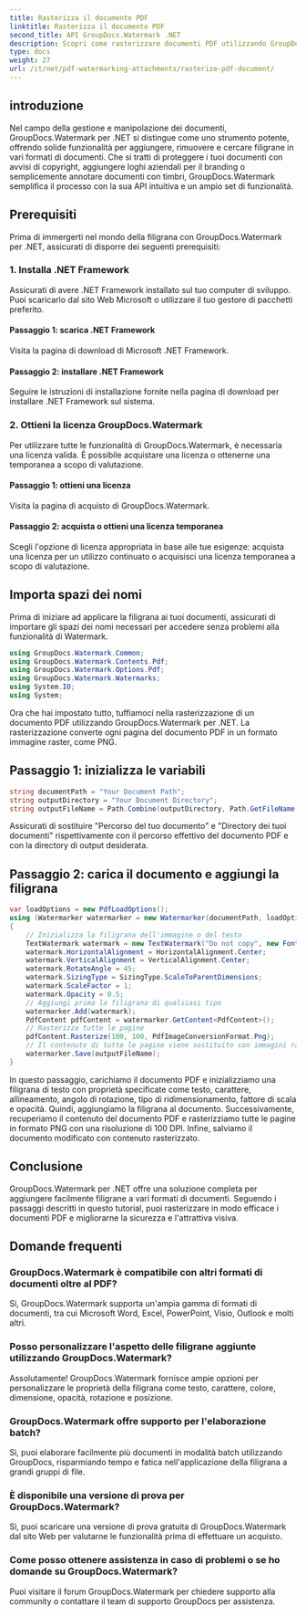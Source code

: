```yaml
---
title: Rasterizza il documento PDF
linktitle: Rasterizza il documento PDF
second_title: API GroupDocs.Watermark .NET
description: Scopri come rasterizzare documenti PDF utilizzando GroupDocs.Watermark per .NET. Migliora facilmente la sicurezza dei documenti e l'impatto visivo.
type: docs
weight: 27
url: /it/net/pdf-watermarking-attachments/rasterize-pdf-document/
---
```

## introduzione
Nel campo della gestione e manipolazione dei documenti, GroupDocs.Watermark per .NET si distingue come uno strumento potente, offrendo solide funzionalità per aggiungere, rimuovere e cercare filigrane in vari formati di documenti. Che si tratti di proteggere i tuoi documenti con avvisi di copyright, aggiungere loghi aziendali per il branding o semplicemente annotare documenti con timbri, GroupDocs.Watermark semplifica il processo con la sua API intuitiva e un ampio set di funzionalità.
## Prerequisiti
Prima di immergerti nel mondo della filigrana con GroupDocs.Watermark per .NET, assicurati di disporre dei seguenti prerequisiti:
### 1. Installa .NET Framework
Assicurati di avere .NET Framework installato sul tuo computer di sviluppo. Puoi scaricarlo dal sito Web Microsoft o utilizzare il tuo gestore di pacchetti preferito.
#### Passaggio 1: scarica .NET Framework
Visita la pagina di download di Microsoft .NET Framework.
#### Passaggio 2: installare .NET Framework
Seguire le istruzioni di installazione fornite nella pagina di download per installare .NET Framework sul sistema.
### 2. Ottieni la licenza GroupDocs.Watermark
Per utilizzare tutte le funzionalità di GroupDocs.Watermark, è necessaria una licenza valida. È possibile acquistare una licenza o ottenerne una temporanea a scopo di valutazione.
#### Passaggio 1: ottieni una licenza
Visita la pagina di acquisto di GroupDocs.Watermark.
#### Passaggio 2: acquista o ottieni una licenza temporanea
Scegli l'opzione di licenza appropriata in base alle tue esigenze: acquista una licenza per un utilizzo continuato o acquisisci una licenza temporanea a scopo di valutazione.

## Importa spazi dei nomi
Prima di iniziare ad applicare la filigrana ai tuoi documenti, assicurati di importare gli spazi dei nomi necessari per accedere senza problemi alla funzionalità di Watermark.
```csharp
using GroupDocs.Watermark.Common;
using GroupDocs.Watermark.Contents.Pdf;
using GroupDocs.Watermark.Options.Pdf;
using GroupDocs.Watermark.Watermarks;
using System.IO;
using System;
```

Ora che hai impostato tutto, tuffiamoci nella rasterizzazione di un documento PDF utilizzando GroupDocs.Watermark per .NET. La rasterizzazione converte ogni pagina del documento PDF in un formato immagine raster, come PNG.
## Passaggio 1: inizializza le variabili
```csharp
string documentPath = "Your Document Path";
string outputDirectory = "Your Document Directory";
string outputFileName = Path.Combine(outputDirectory, Path.GetFileName(documentPath));
```
Assicurati di sostituire "Percorso del tuo documento" e "Directory dei tuoi documenti" rispettivamente con il percorso effettivo del documento PDF e con la directory di output desiderata.
## Passaggio 2: carica il documento e aggiungi la filigrana
```csharp
var loadOptions = new PdfLoadOptions();
using (Watermarker watermarker = new Watermarker(documentPath, loadOptions))
{
    // Inizializza la filigrana dell'immagine o del testo
    TextWatermark watermark = new TextWatermark("Do not copy", new Font("Arial", 8));
    watermark.HorizontalAlignment = HorizontalAlignment.Center;
    watermark.VerticalAlignment = VerticalAlignment.Center;
    watermark.RotateAngle = 45;
    watermark.SizingType = SizingType.ScaleToParentDimensions;
    watermark.ScaleFactor = 1;
    watermark.Opacity = 0.5;
    // Aggiungi prima la filigrana di qualsiasi tipo
    watermarker.Add(watermark);
    PdfContent pdfContent = watermarker.GetContent<PdfContent>();
    // Rasterizza tutte le pagine
    pdfContent.Rasterize(100, 100, PdfImageConversionFormat.Png);
    // Il contenuto di tutte le pagine viene sostituito con immagini raster
    watermarker.Save(outputFileName);
}
```
In questo passaggio, carichiamo il documento PDF e inizializziamo una filigrana di testo con proprietà specificate come testo, carattere, allineamento, angolo di rotazione, tipo di ridimensionamento, fattore di scala e opacità. Quindi, aggiungiamo la filigrana al documento. Successivamente, recuperiamo il contenuto del documento PDF e rasterizziamo tutte le pagine in formato PNG con una risoluzione di 100 DPI. Infine, salviamo il documento modificato con contenuto rasterizzato.

## Conclusione
GroupDocs.Watermark per .NET offre una soluzione completa per aggiungere facilmente filigrane a vari formati di documenti. Seguendo i passaggi descritti in questo tutorial, puoi rasterizzare in modo efficace i documenti PDF e migliorarne la sicurezza e l'attrattiva visiva.
## Domande frequenti
### GroupDocs.Watermark è compatibile con altri formati di documenti oltre al PDF?
Sì, GroupDocs.Watermark supporta un'ampia gamma di formati di documenti, tra cui Microsoft Word, Excel, PowerPoint, Visio, Outlook e molti altri.
### Posso personalizzare l'aspetto delle filigrane aggiunte utilizzando GroupDocs.Watermark?
Assolutamente! GroupDocs.Watermark fornisce ampie opzioni per personalizzare le proprietà della filigrana come testo, carattere, colore, dimensione, opacità, rotazione e posizione.
### GroupDocs.Watermark offre supporto per l'elaborazione batch?
Sì, puoi elaborare facilmente più documenti in modalità batch utilizzando GroupDocs, risparmiando tempo e fatica nell'applicazione della filigrana a grandi gruppi di file.
### È disponibile una versione di prova per GroupDocs.Watermark?
Sì, puoi scaricare una versione di prova gratuita di GroupDocs.Watermark dal sito Web per valutarne le funzionalità prima di effettuare un acquisto.
### Come posso ottenere assistenza in caso di problemi o se ho domande su GroupDocs.Watermark?
Puoi visitare il forum GroupDocs.Watermark per chiedere supporto alla community o contattare il team di supporto GroupDocs per assistenza.